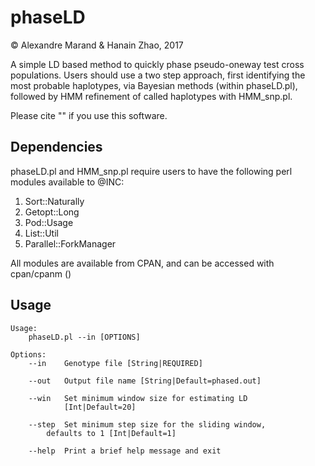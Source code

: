 # phaseLD
&copy; Alexandre Marand & Hanain Zhao, 2017


A simple LD based method to quickly phase pseudo-oneway test cross populations. Users should use a two step approach, first identifying the most probable haplotypes, via Bayesian methods (within phaseLD.pl), followed by HMM refinement of called haplotypes with HMM_snp.pl. 

Please cite "" if you use this software.  

## Dependencies
phaseLD.pl and HMM_snp.pl require users to have the following perl modules available to @INC:

1) Sort::Naturally
2) Getopt::Long
3) Pod::Usage
4) List::Util
5) Parallel::ForkManager

All modules are available from CPAN, and can be accessed with cpan/cpanm ()
## Usage
```
Usage:
    phaseLD.pl --in [OPTIONS]

Options:
    --in    Genotype file [String|REQUIRED]

    --out   Output file name [String|Default=phased.out]

    --win   Set minimum window size for estimating LD
            [Int|Default=20]

    --step  Set minimum step size for the sliding window, 
	    defaults to 1 [Int|Default=1]

    --help  Print a brief help message and exit
```
